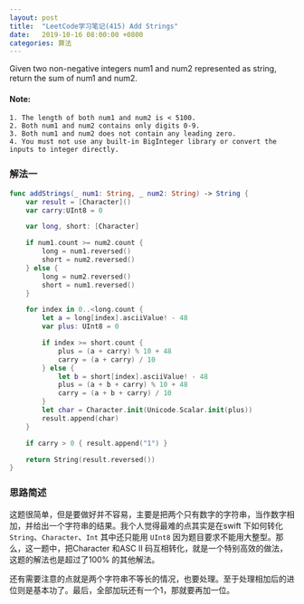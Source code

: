 ```yaml
---
layout: post
title:  "LeetCode学习笔记(415) Add Strings"
date:   2019-10-16 08:00:00 +0800
categories: 算法
---
```


Given two non-negative integers num1 and num2 represented as string, return the sum of num1 and num2.

#### Note:

```
1. The length of both num1 and num2 is < 5100.
2. Both num1 and num2 contains only digits 0-9.
3. Both num1 and num2 does not contain any leading zero.
4. You must not use any built-in BigInteger library or convert the inputs to integer directly.
```

### 解法一

```swift
func addStrings(_ num1: String, _ num2: String) -> String {
    var result = [Character]()
    var carry:UInt8 = 0

    var long, short: [Character]

    if num1.count >= num2.count {
        long = num1.reversed()
        short = num2.reversed()
    } else {
        long = num2.reversed()
        short = num1.reversed()
    }

    for index in 0..<long.count {
        let a = long[index].asciiValue! - 48
        var plus: UInt8 = 0

        if index >= short.count {
            plus = (a + carry) % 10 + 48
            carry = (a + carry) / 10
        } else {
            let b = short[index].asciiValue! - 48
            plus = (a + b + carry) % 10 + 48
            carry = (a + b + carry) / 10
        }
        let char = Character.init(Unicode.Scalar.init(plus))
        result.append(char)
    }

    if carry > 0 { result.append("1") }

    return String(result.reversed()) 
}
```

### 思路简述

这题很简单，但是要做好并不容易，主要是把两个只有数字的字符串，当作数字相加，并给出一个字符串的结果。我个人觉得最难的点其实是在swift 下如何转化 `String`、`Character`、`Int` 其中还只能用 `UInt8` 因为题目要求不能用大整型。那么，这一题中，把Character 和ASC II 码互相转化，就是一个特别高效的做法，这题的解法也是超过了100% 的其他解法。

还有需要注意的点就是两个字符串不等长的情况，也要处理。至于处理相加后的进位则是基本功了。最后，全部加玩还有一个1，那就要再加一位。


